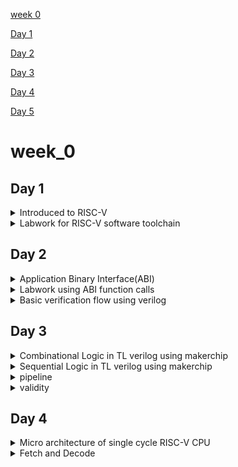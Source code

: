 

[week 0](#week_0)

[Day 1](#day-1)

[Day 2](#day-2)

[Day 3](#day-3)

[Day 4](#day-4)

[Day 5](#day-5)

# week_0

## Day 1

<details>
 <summary> Introduced to RISC-V </summary>

Reduced Instruction Set Computer (RISC)

RISC-V is an open-source instruction set architecture (ISA).An instruction set architecture defines the set of instructions a processor can execute. RISC-V offers multiple base instruction sets (RV32I, RV64I, etc.) and optional standard extensions (e.g., M for integer multiplication/division, F for single-precision floating-point, D for double-precision floating-point, and more). This modularity allows designers to tailor the architecture to their specific needs.




1. Compilation:
Use a C compiler (e.g., GCC, Clang) to compile the C source code into assembly code. The compiler translates the high-level C code into low-level assembly code that the hardware can understand.

2. Assembly:
Assemble the generated assembly code using an assembler (e.g., GNU Assembler - GAS). The assembler converts the assembly code into machine code, which consists of binary instructions that the hardware can directly execute. The type of instructions depend on what type of hardware it is, if it is risc v then the instructions are also risc v. 

3. Loading:
Load the generated executable binary onto the target hardware. This can involve transferring the binary to a microcontroller, FPGA, or other hardware platform via appropriate interfaces (e.g., JTAG, USB, SD card).

4. Execution on Hardware:
Run the program on the target hardware. The hardware's CPU fetches and executes the machine code instructions, carrying out the logic specified in the C source code.


 <img src="https://github.com/DINESHIIITB/Dinesh_iiitb_asic/assets/140998565/32af6aef-86ab-477d-8311-ab75c07f1edf" alt="Image" width="800" height="600">

 ![image](https://github.com/DINESHIIITB/Dinesh_iiitb_asic/assets/140998565/0cd016a5-194b-416d-b7af-413719f8308a)


 ![image](https://github.com/DINESHIIITB/Dinesh_iiitb_asic/assets/140998565/08a57f36-4213-49d9-b460-16ebf3c73dea)

 ![image](https://github.com/DINESHIIITB/Dinesh_iiitb_asic/assets/140998565/221a2940-d404-40f0-8115-72e7117bab7a)


 ![image](https://github.com/DINESHIIITB/Dinesh_iiitb_asic/assets/140998565/3808de68-89e8-4d9d-bceb-d3ea9e2a637b)

 ![image](https://github.com/DINESHIIITB/Dinesh_iiitb_asic/assets/140998565/e2daaf2f-d3e1-4f71-8e23-c2575ed7bf27)

 ![image](https://github.com/DINESHIIITB/Dinesh_iiitb_asic/assets/140998565/782461c7-51df-4614-8058-3a7dcc89dd54)





</details>	

<details>
 <summary> Labwork for RISC-V software toolchain </summary>

### C program to computer sum from 1 to n

the leafpad will create .c file  weher we need to write and execute the program
```
leafpad sum1ton.c
gcc sum1ton.c
ls -ltr
./a.out
```


 ![image](https://github.com/DINESHIIITB/Dinesh_iiitb_asic/assets/140998565/03a045ae-ed9f-4578-bc07-bede663b6203)

 


### RISC GCC compile and disammble

1. riscv64-unknown-elf-gcc: This is the RISC-V GCC compiler executable used for compiling C code targeting the RISC-V architecture.
2. -O1: This option specifies the optimization level to be used during compilation. In this case, -O1 indicates a moderate level of optimization.

3. -mabi=lp64: This option specifies the ABI (Application Binary Interface) to use. The lp64 ABI indicates that integers (int type) are 32 bits and pointers are 64 bits.

4. -march=rv64i: This option specifies the target RISC-V architecture and extension. In this case, rv64i indicates a 64-bit base integer (I) instruction set architecture without any additional extensions.

5. -o sum1ton.o: This option specifies the name of the output object file that will be generated after compilation. In this case, the output object file will be named sum1ton.o.

6. sum1ton.c: This is the source C file that you want to compile, named sum1ton.c.

7. -d : This is an option or flag passed to the objdump tool. The -d flag tells objdump to disassemble the contents of the object file, which means it will display the assembly code generated from the binary instructions in the object file.
8. |: This is a pipe operator, which is used to pass the output of one command as the input to another command.
9. less: This is a terminal pager program that allows you to view the contents of a file one screen at a time. It's often used to read and scroll through large text outputs.
10. -Ofast: This is an optimization flag. -Ofast is a high-level optimization level that enables aggressive optimization, potentially sacrificing some level of standard compliance for performance. It's suitable for code where performance is critical.
11. press q to exit form less program

   the assembly codefor main  has 11 intructions which starts from 10184 to 101ac, increments by 4 bytes for each instruction.
 ```
 riscv64-unknown-elf-gcc -O1 -mabi=lp64 -march=rv64i -o sum1ton.o sum1ton.c
ls -ltr sum1ton.o
riscv64-unknown-elf-objdump -d sum1ton.o
riscv64-unknown-elf-objdump -d sum1ton.o | less
riscv64-unknown-elf-gcc -ofast -mabi=lp64 -march=rv64i -o sum1ton.o  sum1ton.c

```

![image](https://github.com/DINESHIIITB/dinesh_iiitb_riscv/assets/140998565/6ba38814-b5bf-4ef4-be62-52112c2a5bf2)

![image](https://github.com/DINESHIIITB/dinesh_iiitb_riscv/assets/140998565/231be7d9-32e4-4b40-85d4-5f1913260cea)

By searching /main in the command we will get this assembly code

![image](https://github.com/DINESHIIITB/dinesh_iiitb_riscv/assets/140998565/6cfdecc1-3ece-42ae-9a86-df45adbd0f71)

We got the optimized assembly code by using -Ofast

![image](https://github.com/DINESHIIITB/dinesh_iiitb_riscv/assets/140998565/39e57177-5a2e-46cd-953b-a6fa001d5420)


### Spike simulation and Debug

Using the spike command we can execute and debug

-d : used to debug the main line by line

```
spike pk sum1ton.o
spike -d pk sum1ton.o
```

Load upper immediate: This instruction loads the immediate value  into register . The lui (Load Upper Immediate) instruction sets the upper 20 bits of one register to other register. This is often used to set up memory addresses or constants.

![image](https://github.com/DINESHIIITB/dinesh_iiitb_riscv/assets/140998565/de602847-0c85-4661-aef4-eda61a52f00c)

addi sp, sp, -16: This instruction subtracts 16 from the value in the stack pointer sp. It allocates space on the stack for local variables or temporary storage.

![image](https://github.com/DINESHIIITB/dinesh_iiitb_riscv/assets/140998565/92575dd5-13c0-4683-bbcc-73eadca3fd2d)

### Debugging sum1ton using spike

(spike) until pc 0 100b0

bbl loader

(spike) reg 0 a0

0x0000000000000001

(spike) 
core   0: 0x00000000000100b0 (0x00021537) lui     a0, 0x21

(spike) reg 0 a0
0x0000000000021000

(spike) reg 0 sp
0x0000003ffffffb50

(spike)         
core   0: 0x00000000000100b4 (0xff010113) addi    sp, sp, -16

(spike) reg 0 sp
0x0000003ffffffb40

(spike) reg 0 a0
0x0000000000021000

(spike) 
core   0: 0x00000000000100b8 (0x00f00613) li      a2, 15

(spike) reg 0 a2
0x000000000000000f

(spike) 
core   0: 0x00000000000100bc (0x00500593) li      a1, 5

(spike) reg 0 a1
0x0000000000000005

(spike) 
core   0: 0x00000000000100c0 (0x18050513) addi    a0, a0, 384

(spike) reg 0 a1
0x0000000000000005

(spike) 
core   0: 0x00000000000100c4 (0x00113423) sd      ra, 8(sp)

(spike) reg 0 a0 
0x0000000000021180

(spike) until pc 0 100cc    
sum of number from 1 to 5 is 15

(spike) 
core   0: 0x00000000000100cc (0x00813083) ld      ra, 8(sp)

(spike) reg 0 ra            
0x0000000000010138

(spike) 
core   0: 0x00000000000100d0 (0x00000513) li      a0, 0

(spike) reg 0 a0
0x0000000000000000

(spike) 
core   0: 0x00000000000100d4 (0x01010113) addi    sp, sp, 16

(spike) reg 0 sp
0x0000003ffffffb50

(spike) 
core   0: 0x00000000000100d8 (0x00008067) ret
(spike) 



![image](https://github.com/DINESHIIITB/dinesh_iiitb_riscv/assets/140998565/be98da42-8bbd-4b22-90bf-02a09d8af104)


###64 bit unsigned integers


RISC V double word can represent  is 0 to ((2^n)-1) unsigned numbers

![image](https://github.com/DINESHIIITB/dinesh_iiitb_riscv/assets/140998565/c9f6176a-9ee9-49f1-9420-ced0e99f407c)


### 64 bit signed integers

By using 2`s compliment we can represent negative numbers

![image](https://github.com/DINESHIIITB/dinesh_iiitb_riscv/assets/140998565/42b09686-1a05-423d-adeb-bc468f90acf4)

* for positive numbers MSB is 0
* for nagative numbers MSB is 1
* RISC V double word can represent  is 0 to ((2^n-1)-1) for positive and -1 to -2^(n-1).

*The instructions operate on singed and unsigned are called as Base integer instructions RV64I

### Lab for Unsigned integers

* The max value of 64 bit unsigned integer is (2^64) -1. So we are checking whether we will get the same value or not if we increase the bit size.
   
![image](https://github.com/DINESHIIITB/dinesh_iiitb_riscv/assets/140998565/1bfa0c7f-9ae4-4c8b-9bef-529add8362ac)

![image](https://github.com/DINESHIIITB/dinesh_iiitb_riscv/assets/140998565/621d9104-0479-45ab-9a89-b2b90a12df35)

RISC V is 64 bit instruction so for both the codes we got the same value

![image](https://github.com/DINESHIIITB/dinesh_iiitb_riscv/assets/140998565/00c0fad0-e02b-4b3b-9a1a-bd7776fbc9a5)

And we are decreasing the value of n , we may get the output or not ,it depends on the whether th evalue is in the rangeof  long long

![image](https://github.com/DINESHIIITB/dinesh_iiitb_riscv/assets/140998565/e882b0b3-acfa-4bfd-a2d2-405cc985ae58)


![image](https://github.com/DINESHIIITB/dinesh_iiitb_riscv/assets/140998565/6252c1cc-43d1-4884-a70d-4c7fb41a2d45)

Checking whether we will get negative valuefor unsigned integers or not.
![image](https://github.com/DINESHIIITB/dinesh_iiitb_riscv/assets/140998565/db734e15-14fc-4965-b26f-2df75887fcc0)

Asexpected unsigned integer starts from 0 and we got 0
![image](https://github.com/DINESHIIITB/dinesh_iiitb_riscv/assets/140998565/27d54f19-ca18-4c21-bc91-bbaef1c67981)

The long number cant fit in  int so we need to use long long int like the previosu program

![image](https://github.com/DINESHIIITB/dinesh_iiitb_riscv/assets/140998565/b31b4f9a-7fe3-4c64-a090-30f18bad9c63)

![image](https://github.com/DINESHIIITB/dinesh_iiitb_riscv/assets/140998565/0b961fb5-9017-436c-a4b6-08bf4106a1d6)
 
</details>	


## Day 2


<details>
 <summary> Application Binary Interface(ABI) </summary>

 ### Introduction

* Programs can access the register via system calls this interface is called as Application Binary interface. The RISC-V ABI, like other ABIs, specifies rules and conventions for how programs interact with the hardware and the operating system in the RISC-V architecture. 

 ![image](https://github.com/DINESHIIITB/dinesh_iiitb_riscv/assets/140998565/0e072588-3c65-42cf-8311-223005a2df1e)

### Memory allocation for double words

Limited Register Space: Processors have a limited number of registers available for data storage and manipulation. RISC-V, like many other architectures, typically provides a relatively small number of registers (e.g., 32 general-purpose registers). This limited register space is optimized for fast access and execution of instructions but is not sufficient to store all program data and instructions. Memory is used to store both program code (instructions) and data. Registers are used for storing frequently accessed data and intermediate results during program execution. However, there isn't enough space in registers to store the entire program, especially larger programs. Thats we are storing the data in memory 

![image](https://github.com/DINESHIIITB/dinesh_iiitb_riscv/assets/140998565/6414dc6e-96c2-4593-ab20-6e5c232a12ae)

1. add Instruction:

    * Mnemonic: add
    * Syntax: add rd, rs1, rs2
    * Operation: This instruction adds the values of registers rs1 and rs2 and stores the result in register rd.
```
add x3, x1, x2  # Adds the values in registers x1 and x2, stores the result in x3.
```
![image](https://github.com/DINESHIIITB/dinesh_iiitb_riscv/assets/140998565/35ff4875-d3c7-4ebd-b8d5-1b4428bf457d)

2. ld (Load Doubleword) Instruction:

    * Mnemonic: ld
    * Syntax: ld rd, offset(rs1)
    * Operation: This instruction loads a 64-bit (doubleword) value from memory at the address calculated as the sum of the value in register rs1 and the signed 12-bit offset. It loads the value into register rd.
```
ld x7, -16(x8)  # Loads a 64-bit value from memory at the address x8 - 16 into x7.

```
![image](https://github.com/DINESHIIITB/dinesh_iiitb_riscv/assets/140998565/a912c7cc-1dd1-41dd-8593-1e00c2f11d94)


3. sd (Store Doubleword) Instruction:

    * Mnemonic: sd
    * Syntax: sd rs2, offset(rs1)
    * Operation: This instruction stores the value in register rs2 into memory at the address calculated as the sum of the value in register rs1 and the signed 12-bit offset. It stores a 64-bit (doubleword) value into memory.
```
sd x5, 32(x6)  # Stores the value in x5 into memory at the address x6 + 32.
```

![image](https://github.com/DINESHIIITB/dinesh_iiitb_riscv/assets/140998565/ebfe5706-dda4-4674-87b0-bf4a9923b0b7)


![image](https://github.com/DINESHIIITB/dinesh_iiitb_riscv/assets/140998565/8fd65c8b-4149-41bc-a16d-284784203792)

![image](https://github.com/DINESHIIITB/dinesh_iiitb_riscv/assets/140998565/083d481a-870a-4767-a5e2-ddbc9cb3dc95)

 
</details>	

<details>
 <summary> Labwork using ABI function calls </summary>

![image](https://github.com/DINESHIIITB/dinesh_iiitb_riscv/assets/140998565/31b36470-b438-41dd-8b38-43503d013f8a)

![image](https://github.com/DINESHIIITB/dinesh_iiitb_riscv/assets/140998565/6a66b373-be68-4c97-a210-36682bf20f0e)

```
riscv64-unknown-elf-gcc -Ofast -mabi=lp64 -march=rv64i -o 1to9_custom.o 1to9_custom.c load.S
spike pk 1to9_custom.o
riscv64-unknown-elf-objdump -d 1to9_custom.o |less
```

![image](https://github.com/DINESHIIITB/dinesh_iiitb_riscv/assets/140998565/94d3e103-8858-4a3d-b0c1-48df22b45ca8)

![image](https://github.com/DINESHIIITB/dinesh_iiitb_riscv/assets/140998565/bdff07ca-e59b-4fb1-bca6-1ca6e3f02fe4)
 
</details>	

<details>
 <summary> Basic verification flow using verilog </summary>

vim rv32im.sh has set of commands that will convert into hexfile,iverilog -o testbench.vvp: This is the Icarus Verilog compiler, used to compile a Verilog testbench (testbench.v) along with the picorv32.v file. This step likely sets up a simulation environment for testing the RISC-V program.chmod -x testbench.vvp: Similar to before, this command removes execute permissions from the resulting Verilog simulation file (testbench.vvp).vvp -N testbench.vvp: This command runs the simulation using the compiled Verilog testbench, likely to test the RISC-V program's behavior.

```
vim rv32im.sh
chmod rv32im.sh
./rv32im.sh
```
 
![image](https://github.com/DINESHIIITB/dinesh_iiitb_riscv/assets/140998565/cb8c075e-ded5-4398-b242-35d11ee11e1b)

![image](https://github.com/DINESHIIITB/dinesh_iiitb_riscv/assets/140998565/ce7bfd67-f640-4a0f-9cff-fdb2423bfef5)


 </details>	



## Day 3

<details>
 <summary> Combinational Logic in TL verilog using makerchip </summary>

Combinational logic refers to digital circuits or systems where the output is solely determined by the current combination of input values, without any regard for past input values or the passage of time. Combinational logic circuits perform fixed logic functions, and their behavior is described entirely by a truth table or Boolean equations

Transaction-Level Verilog (TL-Verilog) is a high-level hardware description language (HDL) extension that simplifies the process of designing digital systems, particularly for complex and high-level abstractions. It's an innovative approach to hardware description, designed to make digital design more accessible, efficient, and scalable. Here's a breakdown of the key features and concepts of TL-Verilog:

1. Abstraction Layers:
        TL-Verilog introduces three abstraction layers for describing digital systems: behavior, transaction, and cycle-accurate.
        The behavior layer allows designers to specify high-level operations without worrying about the implementation details.
        The transaction layer focuses on data transfers between blocks, making it easier to model communication between different components.
        The cycle-accurate layer provides precise timing control for low-level implementation details.
2. Synchronous and Asynchronous Blocks:
        TL-Verilog allows you to define both synchronous and asynchronous blocks within your design.
        Synchronous blocks operate on a clock signal and follow standard digital design principles.
        Asynchronous blocks can operate independently of the clock signal, making them suitable for modeling complex, concurrent behaviors.

3. Pipeline Stages:
        TL-Verilog introduces a pipeline abstraction for modeling pipelined systems easily.
        You can specify pipeline stages and the data flow between them, simplifying the design of processors and other pipelined structures.

4. Implicit and Explicit State Machines:
        TL-Verilog supports both implicit and explicit state machines.
        Implicit state machines are described naturally through high-level constructs, making them more readable and maintainable.
        Explicit state machines provide more control over the state transitions, which can be necessary for certain designs.

5. Interfaces:
        TL-Verilog uses interfaces to define the communication between blocks.
        Interfaces encapsulate signals and methods, promoting modularity and reusability.
        This is particularly helpful for modeling complex interconnects or standard interfaces like AXI or Wishbone.
        
6. No RTL Coding:
        TL-Verilog eliminates the need for low-level RTL coding (Register Transfer Level), such as declaring flip-flops or describing how data propagates through gates.This higher level of abstraction simplifies the design process and reduces the risk of coding errors.
   
8. Automatic Pipelining and Parallelism:
        TL-Verilog can automatically infer pipeline stages and parallelism in your design, optimizing performance while maintaining high-level readability.
   
10. Simulation and Synthesis:
        TL-Verilog code can be simulated and synthesized, making it suitable for both early-stage design exploration and final hardware implementation.


    

 ![image](https://github.com/DINESHIIITB/dinesh_iiitb_riscv/assets/140998565/3803cf2b-628b-4fa7-9f4f-db68f7f23b53)

 ![image](https://github.com/DINESHIIITB/dinesh_iiitb_riscv/assets/140998565/7c8fbd2e-b7e3-4058-a39e-be845e93a48e)

![image](https://github.com/DINESHIIITB/dinesh_iiitb_riscv/assets/140998565/da0cd7bc-40de-4fbc-9bf3-88039d9fdca0)

![image](https://github.com/DINESHIIITB/dinesh_iiitb_riscv/assets/140998565/a790a68b-63b7-415b-a2d3-9f506d8e8eab)

![image](https://github.com/DINESHIIITB/dinesh_iiitb_riscv/assets/140998565/7566dafd-b920-4a0b-ae70-2d2e71bef13f)

Makerchip is an integrated development environment (IDE) primarily designed for digital design and hardware description language (HDL) development. It's a web-based platform that allows users to create, simulate, and test digital circuits and systems using popular HDLs like Verilog and SystemVerilog. Here's an explanation of the key features and components of Makerchip:

1. Editor: Makerchip provides a code editor where you can write and edit your hardware description code. It supports common HDLs like Verilog, SystemVerilog, and Chisel.
2. Simulation: Makerchip includes a built-in simulator that lets you simulate and test your digital designs. You can create testbenches, set input values, and observe the behavior of your circuits in real-time.
3. Waveform Viewer: The IDE has a waveform viewer that allows you to visualize the waveforms generated during simulation. This is helpful for debugging and verifying the correctness of your designs.
4. Block Diagram Editor: Makerchip features a block diagram editor that enables you to create high-level block diagrams of your digital systems. You can connect different components and generate structural code automatically.
5. Code Generation: Makerchip can automatically generate Verilog/SystemVerilog code from your block diagram designs. This feature simplifies the process of converting your high-level designs into HDL code.
6. Collaboration: The IDE allows for collaboration by sharing projects and designs with others. You can work on projects with team members and share your work with the Makerchip community.
7. Tutorials and Examples: Makerchip provides a set of tutorials and examples to help users learn and get started with digital design and HDL programming. These resources are valuable for beginners.

* Execrsise 1 pythagorean theorem

![image](https://github.com/DINESHIIITB/dinesh_iiitb_riscv/assets/140998565/e52a868e-1a1a-448a-8358-fa72aea1c1ae)

* Exercise 2 Inverter

![image](https://github.com/DINESHIIITB/dinesh_iiitb_riscv/assets/140998565/620c7194-a320-4b83-a9f0-b9d512a6a9d3)

* Exercise 3 Logic gates

![image](https://github.com/DINESHIIITB/dinesh_iiitb_riscv/assets/140998565/39103251-b832-48e6-9df7-ea1e8ec2e164)

* Exercise 4 Vectors

![image](https://github.com/DINESHIIITB/dinesh_iiitb_riscv/assets/140998565/47d5be3c-520d-4c10-b9ea-6b3e8eaff9ad)

* Exercise 5 1 bit-Mux

  ![image](https://github.com/DINESHIIITB/dinesh_iiitb_riscv/assets/140998565/026e299b-9b5e-4620-8b6c-820623b5a882)

* Exercise 6 8bit-Mux

![image](https://github.com/DINESHIIITB/dinesh_iiitb_riscv/assets/140998565/5f328b3f-4aab-4948-884c-283dee21d009)

* Exercise 7 calculator

![image](https://github.com/DINESHIIITB/dinesh_iiitb_riscv/assets/140998565/cf360ee4-7cd9-442b-b6ee-64b02ad06562)

 </details>	

<details>
 <summary> Sequential Logic in TL verilog using makerchip </summary>

 
* Fibbonacci series

![image](https://github.com/DINESHIIITB/dinesh_iiitb_riscv/assets/140998565/cf9f6ac4-3fbe-47c2-a4ab-f28d507e5248)


![image](https://github.com/DINESHIIITB/dinesh_iiitb_riscv/assets/140998565/be461001-bc30-45c1-94aa-bdf5e788380c)

 
* Counter

![image](https://github.com/DINESHIIITB/dinesh_iiitb_riscv/assets/140998565/75f6e030-8e5d-42b5-ae44-aff1c5e65055)

* Calculator that remembers the last value

![image](https://github.com/DINESHIIITB/dinesh_iiitb_riscv/assets/140998565/2fa420dc-6459-49d8-a002-a772db7af18e)

![image](https://github.com/DINESHIIITB/dinesh_iiitb_riscv/assets/140998565/2edd8f63-02e7-4b4c-a678-e7e42504f5be)

![image](https://github.com/DINESHIIITB/dinesh_iiitb_riscv/assets/140998565/fffed7a9-a0cf-46e9-8deb-eb0740a86678)

```
https://www.makerchip.com/sandbox/#
```

 </details>	


<details>
 <summary> pipeline </summary>

![image](https://github.com/DINESHIIITB/dinesh_iiitb_riscv/assets/140998565/daea94a7-82fe-4215-a276-eca8753da9ac)

![image](https://github.com/DINESHIIITB/dinesh_iiitb_riscv/assets/140998565/9dfcaf37-cc61-4d89-9d8c-b7bf84db3a70)

![image](https://github.com/DINESHIIITB/dinesh_iiitb_riscv/assets/140998565/4b8a49b7-ff19-476f-9b13-3c4550c78136)

![image](https://github.com/DINESHIIITB/dinesh_iiitb_riscv/assets/140998565/68db83f2-8e55-4e1f-8a9f-326656b6f6cb)

![image](https://github.com/DINESHIIITB/dinesh_iiitb_riscv/assets/140998565/cdbf0c8c-56c6-4c59-8f86-b9d410bd7d0e)

![image](https://github.com/DINESHIIITB/dinesh_iiitb_riscv/assets/140998565/22228006-fddd-4972-be31-0550cdd200f2)

* error conitions with pipeline
  
![image](https://github.com/DINESHIIITB/dinesh_iiitb_riscv/assets/140998565/69e6780c-7000-477c-a422-08433c35a4df)

![image](https://github.com/DINESHIIITB/dinesh_iiitb_riscv/assets/140998565/66c96c8b-57ac-443a-b91b-c45299193e66)

* Calculator using  pipelining
  
![image](https://github.com/DINESHIIITB/dinesh_iiitb_riscv/assets/140998565/11353d1b-9047-445c-a0e5-4afacc9f5c44)

* Calculator using  pipelining and output is zero for one cycle and out for one cycle (2 Cycle calculator)
  
![image](https://github.com/DINESHIIITB/dinesh_iiitb_riscv/assets/140998565/ddaeb6d7-f52a-478f-a88c-e0873400b660)

 
 </details>	


 <details>
 <summary> validity </summary>


 ![image](https://github.com/DINESHIIITB/dinesh_iiitb_riscv/assets/140998565/cd48a090-9ed7-4b5a-813b-926fbd3671ac)


![image](https://github.com/DINESHIIITB/dinesh_iiitb_riscv/assets/140998565/d2d30449-8e49-4c1b-bec8-eec3f46b50fd)

Definition of macro  m4_makerchip_module:

module top(input wire clk, input wire reset, input wire [31:0] cyc_cnt, output wire passed, output wire failed);

* Distance Acculmulator using valid

![image](https://github.com/DINESHIIITB/dinesh_iiitb_riscv/assets/140998565/a5904a8b-25a8-4172-adc9-522d78692a29)

* calculatot using valid

![image](https://github.com/DINESHIIITB/dinesh_iiitb_riscv/assets/140998565/4d72ae67-c083-4aa4-bb8e-dfd57a35cfca)

* Calculator with Single Value Memory

![image](https://github.com/DINESHIIITB/dinesh_iiitb_riscv/assets/140998565/456c87fb-1ac9-4d27-b62c-8ecf553e46f6)


  
 </details>	

## Day 4


<details>
 <summary> Micro architecture of single cycle RISC-V CPU </summary>

The Micro architecture for the RISC-V implementation is shown here 

 ![image](https://github.com/DINESHIIITB/dinesh_iiitb_riscv/assets/140998565/f043ca4a-a063-4176-9995-0dd5390c19e3)

 1. Program Counter (PC):
        The Program Counter is a special register that keeps track of the memory address of the next instruction to be executed.
        During normal operation, it is automatically incremented after each instruction fetch, pointing to the address of the next instruction in memory.
    
2. Imem-Rd (Instruction Memory Read):
        This block is responsible for fetching instructions from memory (typically from RAM or cache) based on the address provided by the Program Counter.The fetched instruction is sent to the Instruction Decoder for further processing.

 3. Instruction Decoder:
        The Instruction Decoder is responsible for interpreting the fetched instruction. It determines the operation to be performed, the operands involved, and the control signals required for subsequent stages.It decodes the instruction opcode and generates control signals to control other components of the processor accordingly.
    
4. Register File Read:
        In most microprocessors, a Register File is used to store a set of general-purpose registers.
        The Register File Read stage retrieves the values from registers specified by the source operand fields in the instruction. These values are typically sent to the ALU for computation or used in other operations.

5. Arithmetic Logic Unit (ALU):
        The Arithmetic Logic Unit is the component responsible for performing arithmetic and logical operations on data.
        It takes input from the Register File Read stage and performs operations such as addition, subtraction, multiplication, division, bitwise AND/OR/XOR, and more, depending on the instruction.
   
7. Register File Write:
        After the ALU or other processing stages have computed a result, the Register File Write stage writes the result back to a destination register specified by the instruction.This stage updates the register values, making the results available for future instructions or for reading by the CPU.
   
9. Branch:
        The Branch unit handles conditional branching operations in the processor, including conditional jumps (branches) based on the evaluation of certain conditions.It calculates the target address for a branch instruction and determines whether the branch should be taken or not, typically based on the result of a comparison operation.


  
 </details>	


<details>
 <summary> Fetch and Decode </summary>


1. Program Counter:

  ![image](https://github.com/DINESHIIITB/dinesh_iiitb_riscv/assets/140998565/30364085-4f47-43a8-a948-2ade8e07631c)

  ![image](https://github.com/DINESHIIITB/dinesh_iiitb_riscv/assets/140998565/b6da83bc-ee36-4ee0-a4d4-3e36a4e4cc1c)

Instruction Fetch logic 1


  

  ![image](https://github.com/DINESHIIITB/dinesh_iiitb_riscv/assets/140998565/0861b642-3dfb-494e-9502-1d6b0921ab99)



  ![image](https://github.com/DINESHIIITB/dinesh_iiitb_riscv/assets/140998565/fe810397-bd99-4d51-a681-127b49e4e748)




  
2. Instruction Fetch logic 2


  ![image](https://github.com/DINESHIIITB/dinesh_iiitb_riscv/assets/140998565/7cf0c16b-b66c-4e7a-8eff-ece350d47f8f)

  
  ![image](https://github.com/DINESHIIITB/dinesh_iiitb_riscv/assets/140998565/e307f0ed-1ada-43b3-ad72-7a0f31ad1e58)

  VIZ

  ![image](https://github.com/DINESHIIITB/dinesh_iiitb_riscv/assets/140998565/22ef977c-7a29-4e97-92f9-5db3df834cd1)


3. Decode

There are 6 instructions type in RISC-V :

    1. Register (R) type :
          * These instructions operate on values stored in registers.
          * They typically involve two source registers and one destination register.
          * Examples include arithmetic operations like addition and subtraction, logical operations like bitwise AND and OR, and more.
          
    2. Immediate (I) type :
          * These instructions use an immediate value (a constant) along with a register operand.
          * Common operations include immediate arithmetic (e.g., addi for adding an immediate value to a register), logical (e.g., andi for bitwise AND with an immediate), and branching with immediate conditions.
          
    3. Store (S) type :
          * Store instructions are used for storing data from a register into memory.
          * They involve a source register, a base address register, and an immediate offset for memory addressing.
          * Examples include sw (store word) and sb (store byte).
    4. Branch (B) type :
          * Branch instructions are used for control flow operations, such as conditional branches and jumps.
          * They often compare two values and, based on the result, either perform a conditional branch or an unconditional jump.
          * Examples include beq (branch if equal) and bne (branch if not equal).
    5. Upper immediate (U) type:
          * These instructions provide a way to set the upper bits of a register with an immediate value.
          * Typically used for initializing registers with constants.
          * Examples include lui (load upper immediate) and auipc (add upper immediate to PC).
    6. Jump (J) type :
          * Jump instructions are used for unconditional jumps to a new address.
          * They typically involve an immediate value that specifies the jump target.
          * Examples include jal (jump and link), which is often used for function calls.


   ![image](https://github.com/DINESHIIITB/dinesh_iiitb_riscv/assets/140998565/def6316b-8829-4d6c-8e3c-737724a79732)


   ![image](https://github.com/DINESHIIITB/dinesh_iiitb_riscv/assets/140998565/22c1a2d0-aeb7-4a73-8e35-88f073834b35)


* Instruction Immediate Decode 1

  ![image](https://github.com/DINESHIIITB/dinesh_iiitb_riscv/assets/140998565/6b90edd6-7e4d-4dc5-a2ac-127502d53d9b)

  

* Register File Read

  ![image](https://github.com/DINESHIIITB/dinesh_iiitb_riscv/assets/140998565/802b3c72-4757-4c9d-9e58-0c57b48ab361)

  
 </details>	


   



